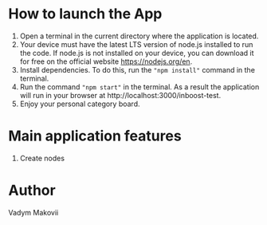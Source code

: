# How to launch the App

1. Open a terminal in the current directory where the application is located.
2. Your device must have the latest LTS version of node.js installed to run the
   code. If node.js is not installed on your device, you can download it for
   free on the official website https://nodejs.org/en.
3. Install dependencies. To do this, run the `"npm install"` command in the
   terminal.
4. Run the command `"npm start"` in the terminal. As a result the application
   will run in your browser at http://localhost:3000/inboost-test.
5. Enjoy your personal category board.

# Main application features

1. Create nodes

# Author

Vadym Makovii
